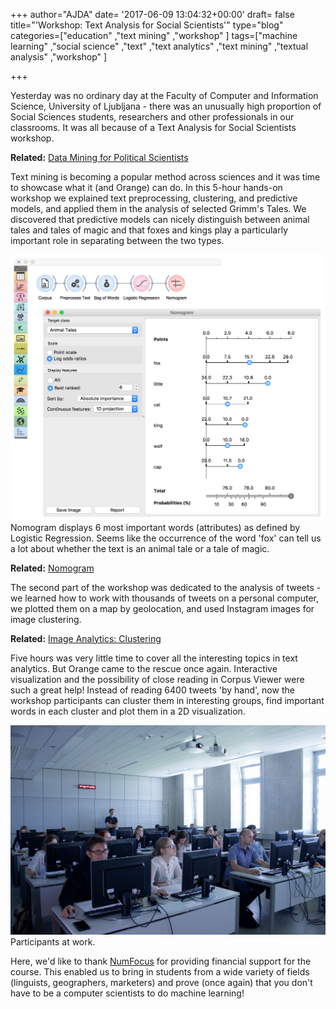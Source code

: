 +++
author="AJDA"
date= '2017-06-09 13:04:32+00:00'
draft= false
title="'Workshop: Text Analysis for Social Scientists'"
type="blog"
categories=["education" ,"text mining" ,"workshop" ]
tags=["machine learning" ,"social science" ,"text" ,"text analytics" ,"text mining"
  ,"textual analysis" ,"workshop" ]

+++

Yesterday was no ordinary day at the Faculty of Computer and Information Science, University of Ljubljana - there was an unusually high proportion of Social Sciences students, researchers and other professionals in our classrooms. It was all because of a Text Analysis for Social Scientists workshop.


**Related:** [Data Mining for Political Scientists](https://blog.biolab.si/2016/11/30/data-mining-for-political-scientists/)


Text mining is becoming a popular method across sciences and it was time to showcase what it (and Orange) can do. In this 5-hour hands-on workshop we explained text preprocessing, clustering, and predictive models, and applied them in the analysis of selected Grimm's Tales. We discovered that predictive models can nicely distinguish between animal tales and tales of magic and that foxes and kings play a particularly important role in separating between the two types.

[![](/images/2017/06/Screen-Shot-2017-06-09-at-14.11.34.png)
](https://blog.biolab.si/wp-content/uploads/2017/06/Screen-Shot-2017-06-09-at-14.11.34.png) Nomogram displays 6 most important words (attributes) as defined by Logistic Regression. Seems like the occurrence of the word 'fox' can tell us a lot about whether the text is an animal tale or a tale of magic.


**Related:** [Nomogram](https://blog.biolab.si/2017/06/05/nomogram/)


The second part of the workshop was dedicated to the analysis of tweets - we learned how to work with thousands of tweets on a personal computer, we plotted them on a map by geolocation, and used Instagram images for image clustering.


**Related:** [Image Analytics: Clustering](https://blog.biolab.si/2017/04/03/image-analytics-clustering/)


Five hours was very little time to cover all the interesting topics in text analytics. But Orange came to the rescue once again. Interactive visualization and the possibility of close reading in Corpus Viewer were such a great help! Instead of reading 6400 tweets 'by hand', now the workshop participants can cluster them in interesting groups, find important words in each cluster and plot them in a 2D visualization.

[![](/images/2017/06/IMG_0969.jpg)
](https://blog.biolab.si/wp-content/uploads/2017/06/IMG_0969.jpg) Participants at work.

Here, we'd like to thank [NumFocus](https://www.numfocus.org/) for providing financial support for the course. This enabled us to bring in students from a wide variety of fields (linguists, geographers, marketers) and prove (once again) that you don't have to be a computer scientists to do machine learning!


